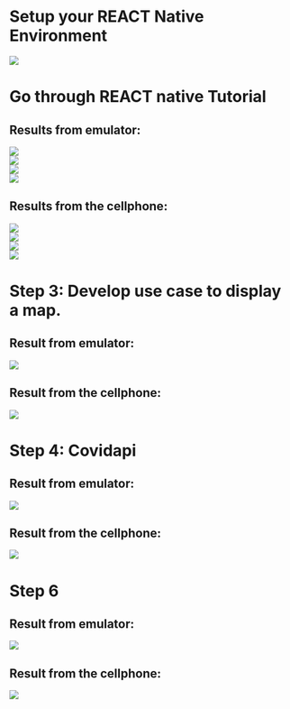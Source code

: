 # Setup your REACT Native Environment
<img src = "hw7/cmd.png"></br>
# Go through REACT native Tutorial
## Results from emulator:
<img src = "hw7/HelloWord-Simulate.png"></br>
<img src = "hw7/Initial-Simulate.png"></br>
<img src = "hw7/Props-Simulate.png"></br>
<img src = "hw7/States-Simulate.png"></br>
## Results from the cellphone:
<img src = "hw7/HelloWorld-IOS.PNG"></br>
<img src = "hw7/Initial-IOS.PNG"></br>
<img src = "hw7/Props-IOS.PNG"></br>
<img src = "States-IOS.PNG.PNG"></br>
# Step 3:  Develop use case to display a map. 
## Result from emulator:
<img src = "hw7/Map-Simulate.png"></br>
## Result from the cellphone:
<img src = "hw7/Map_IOS.PNG"></br>
# Step 4: Covidapi
## Result from emulator:
<img src = "hw7/PCstep4.png"></br>
## Result from the cellphone:
<img src = "hw7/Phonestep4.PNG"></br>
# Step 6
## Result from emulator:
<img src = "hw7/mapphone.png"></br>
## Result from the cellphone:
<img src = "hw7/mappc.PNG"></br>
